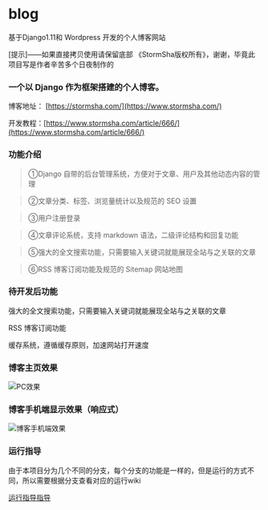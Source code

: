 # blog
基于Django1.11和 Wordpress 开发的个人博客网站

[提示]——如果直接拷贝使用请保留底部 《StormSha版权所有》，谢谢，毕竟此项目写是作者辛苦多个日夜制作的

<h3>一个以 Django 作为框架搭建的个人博客。</h3>

博客地址： [https://stormsha.com/](https://www.stormsha.com/)

开发教程：[https://www.stormsha.com/article/666/](https://www.stormsha.com/article/666/)
<h3>功能介绍</h3>

> ①Django 自带的后台管理系统，方便对于文章、用户及其他动态内容的管理

> ②文章分类、标签、浏览量统计以及规范的 SEO 设置

> ③用户注册登录

> ④文章评论系统，支持 markdown 语法，二级评论结构和回复功能

> ⑤强大的全文搜索功能，只需要输入关键词就能展现全站与之关联的文章

 
> ⑥RSS 博客订阅功能及规范的 Sitemap 网站地图


<h3>待开发后功能</h3>

强大的全文搜索功能，只需要输入关键词就能展现全站与之关联的文章

RSS 博客订阅功能

缓存系统，遵循缓存原则，加速网站打开速度

<h3>博客主页效果</h3>

![PC效果](https://stormsha.com/static/images/pcindexshow.png)


<h3>博客手机端显示效果（响应式）</h3>


![博客手机端效果](https://stormsha.com/static/images/mobileindex.png)



<h3>运行指导</h3>

由于本项目分为几个不同的分支，每个分支的功能是一样的，但是运行的方式不同，所以需要根据分支查看对应的运行wiki

[运行指导指导](https://github.com/stormsha/blog/wiki/stormsha-%E4%B8%AA%E4%BA%BA%E5%8D%9A%E5%AE%A2%E8%BF%90%E8%A1%8C%E6%8C%87%E5%AF%BC)

